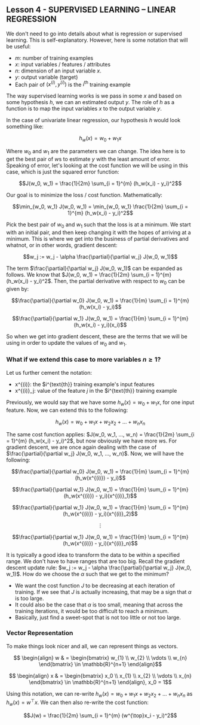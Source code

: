 ## Lesson 4 - SUPERVISED LEARNING – LINEAR REGRESSION

We don't need to go into details about what is regression or supervised learning. This is self-explanatory. However, here is some notation that will be useful: 
- $m$: number of training examples
- $x$: input variables / features / attributes
- $n$: dimension of an input variable $x$.
- $y$: output variable (target)
- Each pair of $(x^{(i)}, y^{(i)})$ is the $i^{\text{th}}$ training example

The way supervised learning works is we pass in some $x$ and based on some hypothesis $h$, we can an estimated output $y$. The role of $h$ as a function is to map the input variables $x$ to the output variable $y$.

In the case of univariate linear regression, our hypothesis $h$ would look something like: 

$$h_w (x) = w_0 + w_1 x$$

Where $w_0$ and $w_1$ are the parameters we can change. The idea here is to get the best pair of $w$s to estimate $y$ with the least amount of error. Speaking of error, let's looking at the cost function we will be using in this case, which is just the squared error function: 

$$J(w_0, w_1) = \frac{1}{2m} \sum_{i = 1}^{m} (h_w(x_i) - y_i)^2$$

Our goal is to minimize the loss / cost function. Mathematically: 

$$\min_{w_0, w_1} J(w_0, w_1) = \min_{w_0, w_1} \frac{1}{2m} \sum_{i = 1}^{m} (h_w(x_i) - y_i)^2$$

Pick the best pair of $w_0$ and $w_1$ such that the loss is at a minimum. We start with an initial pair, and then keep changing it with the hopes of arriving at a minimum. This is where we get into the business of partial derivatives and whatnot, or in other words, gradient descent: 

$$w_j := w_j - \alpha \frac{\partial}{\partial w_j} J(w_0, w_1)$$

The term $\frac{\partial}{\partial w_j} J(w_0, w_1)$ can be expanded as follows. We know that $J(w_0, w_1) = \frac{1}{2m} \sum_{i = 1}^{m} (h_w(x_i) - y_i)^2$. Then, the partial derivative with respect to $w_0$ can be given by: 

$$\frac{\partial}{\partial w_0} J(w_0, w_1) = \frac{1}{m} \sum_{i = 1}^{m} (h_w(x_i) - y_i)$$

$$\frac{\partial}{\partial w_1} J(w_0, w_1) = \frac{1}{m} \sum_{i = 1}^{m} (h_w(x_i) - y_i)(x_i)$$

So when we get into gradient descent, these are the terms that we will be using in order to update the values of $w_0$ and $w_1$. 

### What if we extend this case to more variables $n \geq 1$?

Let us further cement the notation: 
- x^{(i)}: the $i^{text{th}} training example's input features
- x^{(i)}_j: value of the feature $j$ in the $i^{text{th}} training example

Previously, we would say that we have some $h_w (x) = w_0 + w_1 x$, for one input feature. Now, we can extend this to the following: 

$$h_w (x) = w_0 + w_1 x + w_2 x_2 + ... + w_n x_n$$

The same cost function applies: $J(w_0, w_1, ..., w_n) = \frac{1}{2m} \sum_{i = 1}^{m} (h_w(x_i) - y_i)^2$, but now obviously we have more $w$s. For gradient descent, we are once again dealing with the case of $\frac{\partial}{\partial w_j} J(w_0, w_1, ..., w_n)$. Now, we will have the following: 

$$\frac{\partial}{\partial w_0} J(w_0, w_1) = \frac{1}{m} \sum_{i = 1}^{m} (h_w(x^{(i)}) - y_i)$$

$$\frac{\partial}{\partial w_1} J(w_0, w_1) = \frac{1}{m} \sum_{i = 1}^{m} (h_w(x^{(i)}) - y_i)(x^{(i)}_1)$$

$$\frac{\partial}{\partial w_1} J(w_0, w_1) = \frac{1}{m} \sum_{i = 1}^{m} (h_w(x^{(i)}) - y_i)(x^{(i)}_2)$$

$$\vdots$$

$$\frac{\partial}{\partial w_1} J(w_0, w_1) = \frac{1}{m} \sum_{i = 1}^{m} (h_w(x^{(i)}) - y_i)(x^{(i)}_n)$$

It is typically a good idea to transform the data to be within a specified range. We don't have to have ranges that are too big. Recall the gradient descent update rule: $w_j := w_j - \alpha \frac{\partial}{\partial w_j} J(w_0, w_1)$. How do we choose the $\alpha$ such that we get to the minimum? 
- We want the cost function $J$ to be decreasing at each iteration of training. If we see that $J$ is actually increasing, that may be a sign that $\alpha$ is too large.
- It could also be the case that $\alpha$ is too small, meaning that across the training iterations, it would be too difficult to reach a minimum.
- Basically, just find a sweet-spot that is not too little or not too large.

### Vector Representation
To make things look nicer and all, we can represent things as vectors. 

```math
  \begin{align}
    w & = \begin{bmatrix}
           w_{1} \\
           w_{2} \\
           \vdots \\
           w_{n}
         \end{bmatrix} \in \mathbb{R}^{n+1}
  \end{align}
```

```math
  \begin{align}
    x & = \begin{bmatrix}
           x_0 \\
           x_{1} \\
           x_{2} \\
           \vdots \\
           x_{n}
         \end{bmatrix} \in \mathbb{R}^{n+1}
  \end{align}, x_0 = 1
```

Using this notation, we can re-write $h_w (x) = w_0 + w_1 x + w_2 x_2 + ... + w_n x_n$ as $h_w (x) = w^{\top} x$. We can then also re-write the cost function: 

$$J(w) = \frac{1}{2m} \sum_{i = 1}^{m} (w^{\top}x_i - y_i)^2$$
